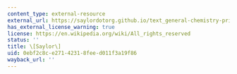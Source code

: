 ```yaml
---
content_type: external-resource
external_url: https://saylordotorg.github.io/text_general-chemistry-principles-patterns-and-applications-v1.0/s12-01-an-overview-of-chemical-bondin.html
has_external_license_warning: true
license: https://en.wikipedia.org/wiki/All_rights_reserved
status: ''
title: \[Saylor\]
uid: 0ebf2c8c-e271-4231-8fee-d011f3a19f86
wayback_url: ''
---
```

